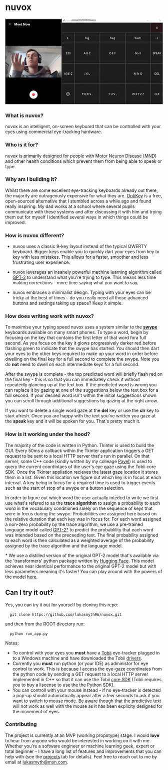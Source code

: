# nuvox

<p align="center">
  <img src="readme.gif">
</p>


### What is nuvox?
nuvox is an intelligent, on-screen keyboard that can be controlled with your eyes using commercial eye-tracking hardware.

### Who is it for?
nuvox is primarily designed for people with Motor Neuron Disease (MND) and other health conditions which prevent them from being able to speak or type. 

### Why am I building it?
Whilst there are some excellent eye-tracking keyboards already out there, the majority are outrageously expensive for what they are. 
[OptiKey](https://github.com/OptiKey/OptiKey) is a free, open-sourced alternative that I stumbled across a while ago and found really inspiring. My dad works at a school where several pupils communicate with these systems and after discussing it with him and trying them out for myself I identified several ways in which things could be improved. 

### How is nuvox different?

- nuvox uses a classic 9-key layout instead of the typical QWERTY keyboard. Bigger keys enable you to quickly dart your eyes from key to key with less mistakes. This allows for a faster, smoother and less frustrating user experience.

- nuvox leverages an insanely powerful machine learning algorithm called [GPT-2](https://openai.com/blog/better-language-models/) to understand what you're trying to type. This means less time making corrections - more time saying what you want to say.

- nuvox embraces a minimalist design. Typing with your eyes can be tricky at the best of times - do you really need all those advanced buttons and settings taking up space? Keep it simple.

### How does writing work with nuvox?

To maximise your typing speed nuvox uses a system similar to the [__swype__](https://en.wikipedia.org/wiki/Swype) keyboards available on many smart phones. To type a word, begin by focusing on the key that contains the first letter of that word fora full second. As you focus on the key it glows progressively darker red before flashing green to indicate that the swype has started. You should then dart your eyes to the other keys required to make up your word in order before dwelling on the final key for a full second to complete the swype. Note you do **not** need to dwell on each intermediate keys for a full second. 

After the swype is complete - the top predicted word will briefly flash red on the final key - this is so that you can immediately check it without repeatedly glancing up at the text box. If the predicted word is wrong you can replace it by gazing at one of the suggestions below the text box for a full second. If your desired word isn't within the initial suggestions shown you can scroll through additional suggestions by gazing at the right arrow. 

If you want to delete a single word gaze at the **del** key or use the **clr** key to start afresh. Once you are happy with the text you've written you gaze at the **speak** key and it will be spoken for you. That's pretty much it.

### How is it working under the hood?

The majority of the code is written in Python. Tkinter is used to build the GUI. Every 50ms a callback within the Tkinter application triggers a GET request to be sent to a local HTTP server that's run in parallel. On that server, some C++ code (kindly written by my colleage [Pavel](https://github.com/Pavel-Durov)) is used to query the current coordintaes of the user's eye gaze using the Tobii core SDK. Once the Tkinter appliation recieves the latest gaze location it stores them in a list. Given this location we figure out which key is in focus at each interval. A key being in focus for a required time is used to trigger events such as the start of stop of a swype or a button selection. 

In order to figure out which word the user actually inteded to write we first use what's refered to as the **trace algorithm** to assign a probability to each word in the vocabulary conditioned solely on the sequence of keys that were in focus during the swype. Probabilities are assigned here based on the relative duration that each key was in focus for. For each word assigned a non-zero probability by the trace algorithm, we use a pre-trained language model called [GPT-2*](https://openai.com/blog/better-language-models/) to predict the probablility that each word was intended based on the preceeding text. The final probability assigned to each word is then calculated as a weighted average of the probability assigned by the trace algorithm and the language model. 

\* We use a distilled version of the original GPT-2 model that's available via the 'transformers' python package
written by [Hugging Face](https://huggingface.co/). This model achieves near identical performance to the original GPT-2 model but with less parameters meaning it's faster! You can play around with the powers of the model [here](https://transformer.huggingface.co/model/distil-gpt2).


## Can I try it out?

Yes, you can try it out for yourself by cloning this repo:
```
  git clone https://github.com/lukasmyth96/nuvox.git
```
and then from the ROOT directory run:

```
  python run_app.py
```
Notes:
- To control with your eyes you **must** have a [Tobii](https://gaming.tobii.com/) eye-tracker plugged in to a Windows machine and have downloaded the Tobii [drivers](https://gaming.tobii.com/getstarted/). 
- Currently you **must** run python (or your IDE) as administor for eye control to work. This is because I access the eye-gaze coordinates from the python code by sending a GET request to a local HTTP server implemented in C++ so that it can use the Tobii [core SDK](https://developer.tobii.com/consumer-eye-trackers/core-sdk/) (Tobii requires you to buy a liscense to use the the Python SDK).
- You can controll with your mouse instead - if no eye-tracker is detected a pop-up should automatically appear after a few seconds to ask if you want to switch to mouse mode. Be aware though that the predictive text will not work as well with the mouse as it has been explicity designed for the movement of eyes. 



### Contributing

The project is currently at an MVP (working propotype) stage. I would **love** to hear from anyone who would be interested in working on it with me. Whether you're a software engineer or machine learning geek, expert or total beginner - I have a long list of features and improvements that you can help with (see the [projects](https://github.com/lukasmyth96/nuvox/projects/1) tab for details). Feel free to reach out to me by email at [lukasmyth@msn.com]().







 



